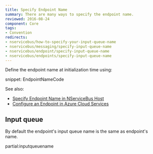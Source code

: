 ```yaml
---
title: Specify Endpoint Name
summary: There are many ways to specify the endpoint name.
reviewed: 2016-08-24
component: Core
tags:
- Convention
redirects:
- nservicebus/how-to-specify-your-input-queue-name
- nservicebus/messaging/specify-input-queue-name
- nservicebus/endpoint/specify-input-queue-name
- nservicebus/endpoints/specify-input-queue-name
---
```



Define the endpoint name at initialization time using:

snippet: EndpointNameCode

See also:
 
 * [Specify Endpoint Name in NServiceBus Host](/nservicebus/hosting/nservicebus-host/#endpoint-configuration-endpoint-name)
 * [Configure an Endpoint in Azure Cloud Services](/nservicebus/hosting/cloud-services-host/configuration.md#configuring-an-endpoint)


## Input queue

By default the endpoint's input queue name is the same as endpoint's name.

partial:inputqueuename